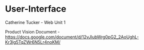 # User-Interface

Catherine Tucker - Web Unit 1

Product Vision Document -
https://docs.google.com/document/d/12vJlubWrg0pG2_2AoUghL-Kr3lg5TqZWr6N5Lr4noKM/


 